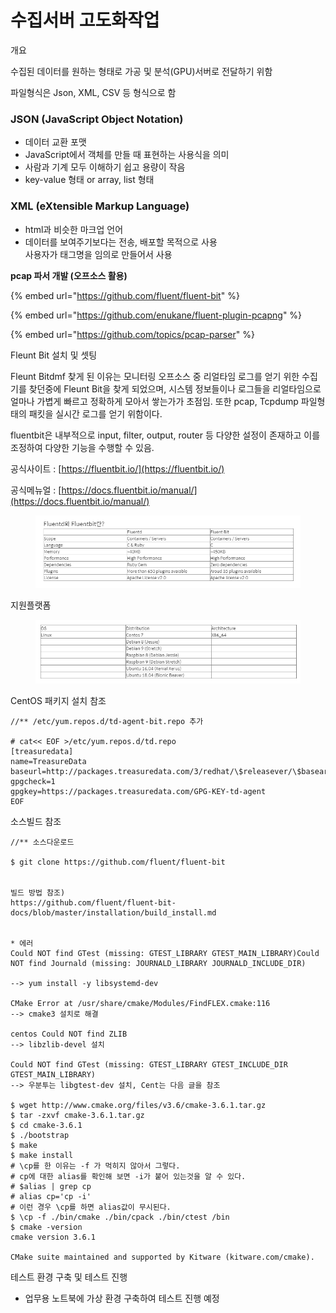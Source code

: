 # 수집서버 고도화작업

개요

수집된 데이터를 원하는 형태로 가공 및 분석(GPU)서버로 전달하기 위함

파일형식은 Json, XML, CSV 등 형식으로 함

### JSON (JavaScript Object Notation) <a href="#json-javascript-object-notation" id="json-javascript-object-notation"></a>

* 데이터 교환 포맷
* JavaScript에서 객체를 만들 때 표현하는 사용식을 의미
* 사람과 기계 모두 이해하기 쉽고 용량이 작음
* key-value 형태 or array, list 형태

### XML (eXtensible Markup Language) <a href="#xml-extensible-markup-language" id="xml-extensible-markup-language"></a>

* html과 비슷한 마크업 언어
* 데이터를 보여주기보다는 전송, 배포할 목적으로 사용\
  사용자가 태그명을 임의로 만들어서 사용

**pcap 파서 개발 (오프소스 활용)**

{% embed url="https://github.com/fluent/fluent-bit" %}

{% embed url="https://github.com/enukane/fluent-plugin-pcapng" %}

{% embed url="https://github.com/topics/pcap-parser" %}

Fleunt Bit 설치 및 셋팅

Fleunt Bitdmf 찾게 된 이유는 모니터링 오프소스 중 리얼타임 로그를 얻기 위한 수집기를 찾던중에 Fleunt Bit을 찾게 되었으며, 시스템 정보들이나 로그들을 리얼타임으로 얼마나 가볍게 빠르고 정확하게 모아서 쌓는가가 초점임. 또한 pcap, Tcpdump 파일형태의 패킷을 실시간 로그를 얻기 위함이다.

fluentbit은 내부적으로 input, filter, output, router 등 다양한 설정이 존재하고 이를 조정하여 다양한 기능을 수행할 수 있음.

공식사이트 : [https://fluentbit.io/](https://fluentbit.io/)

공식메뉴얼 : [https://docs.fluentbit.io/manual/](https://docs.fluentbit.io/manual/)

<figure><img src="../../.gitbook/assets/image (1) (1) (1) (1) (1).png" alt=""><figcaption></figcaption></figure>

지원플랫폼

<figure><img src="../../.gitbook/assets/image (2) (1) (1) (1).png" alt=""><figcaption></figcaption></figure>

CentOS 패키지 설치 참조

```
//** /etc/yum.repos.d/td-agent-bit.repo 추가

# cat<< EOF >/etc/yum.repos.d/td.repo
[treasuredata]
name=TreasureData
baseurl=http://packages.treasuredata.com/3/redhat/\$releasever/\$basearch
gpgcheck=1
gpgkey=https://packages.treasuredata.com/GPG-KEY-td-agent
EOF
```

소스빌드 참조

```
//** 소스다운로드

$ git clone https://github.com/fluent/fluent-bit


빌드 방법 참조)
https://github.com/fluent/fluent-bit-docs/blob/master/installation/build_install.md


* 에러
Could NOT find GTest (missing: GTEST_LIBRARY GTEST_MAIN_LIBRARY)Could NOT find Journald (missing: JOURNALD_LIBRARY JOURNALD_INCLUDE_DIR)
 
--> yum install -y libsystemd-dev 

CMake Error at /usr/share/cmake/Modules/FindFLEX.cmake:116
--> cmake3 설치로 해결

centos Could NOT find ZLIB
--> libzlib-devel 설치

Could NOT find GTest (missing: GTEST_LIBRARY GTEST_INCLUDE_DIR GTEST_MAIN_LIBRARY)
--> 우분투는 libgtest-dev 설치, Cent는 다음 글을 참조

$ wget http://www.cmake.org/files/v3.6/cmake-3.6.1.tar.gz
$ tar -zxvf cmake-3.6.1.tar.gz
$ cd cmake-3.6.1
$ ./bootstrap
$ make
$ make install
# \cp를 한 이유는 -f 가 먹히지 않아서 그렇다.
# cp에 대한 alias를 확인해 보면 -i가 붙어 있는것을 알 수 있다.
# $alias | grep cp
# alias cp='cp -i'
# 이런 경우 \cp를 하면 alias값이 무시된다.
$ \cp -f ./bin/cmake ./bin/cpack ./bin/ctest /bin
$ cmake -version
cmake version 3.6.1

CMake suite maintained and supported by Kitware (kitware.com/cmake).
```

테스트 환경 구축 및 테스트 진행

* 업무용 노트북에 가상 환경 구축하여 테스트 진행 예정
